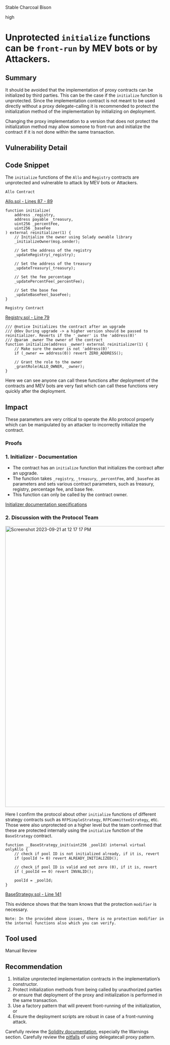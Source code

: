 Stable Charcoal Bison

high

# Unprotected `initialize` functions can be `front-run` by MEV bots or by Attackers.
## Summary

It should be avoided that the implementation of proxy contracts can be initialized by third parties. This can be the case if the `initialize` function is unprotected. Since the implementation contract is not meant to be used directly without a proxy delegate-calling it is recommended to protect the initialization method of the implementation by initializing on deployment.

Changing the proxy implementation to a version that does not protect the initialization method may allow someone to front-run and initialize the contract if it is not done within the same transaction.

## Vulnerability Detail
## Code Snippet

The `initialize` functions of the `Allo` and `Registry` contracts are unprotected and vulnerable to attack by MEV bots or Attackers.

`Allo Contract`

[Allo.sol - Lines 87 - 89](https://github.com/sherlock-audit/2023-09-Gitcoin/blob/main/allo-v2/contracts/core/Allo.sol#L87-L89)

```solidity
function initialize(
    address _registry,
    address payable _treasury,
    uint256 _percentFee,
    uint256 _baseFee
) external reinitializer(1) {
    // Initialize the owner using Solady ownable library
    _initializeOwner(msg.sender);

    // Set the address of the registry
    _updateRegistry(_registry);

    // Set the address of the treasury
    _updateTreasury(_treasury);

    // Set the fee percentage
    _updatePercentFee(_percentFee);

    // Set the base fee
    _updateBaseFee(_baseFee);
}
```

`Registry Contract`

[Registry.sol - Line 79](https://github.com/sherlock-audit/2023-09-Gitcoin/blob/main/allo-v2/contracts/core/Registry.sol#L79)

```solidity
/// @notice Initializes the contract after an upgrade
/// @dev During upgrade -> a higher version should be passed to reinitializer. Reverts if the '_owner' is the 'address(0)'
/// @param _owner The owner of the contract
function initialize(address _owner) external reinitializer(1) {
    // Make sure the owner is not 'address(0)'
    if (_owner == address(0)) revert ZERO_ADDRESS();

    // Grant the role to the owner
    _grantRole(ALLO_OWNER, _owner);
}
```

Here we can see anyone can call these functions after deployment of the contracts and MEV bots are very fast which can call these functions very quickly after the deployment.

## Impact

These parameters are very critical to operate the Allo protocol properly which can be manipulated by an attacker to incorrectly initialize the contract.

### Proofs

### 1. Initializer - Documentation

-   The contract has an `initialize` function that initializes the contract after an upgrade.
-   The function takes `_registry`, `_treasury`, `_percentFee`, and `_baseFee` as parameters and sets various contract parameters, such as treasury, registry, percentage fee, and base fee.
-   This function can only be called by the contract owner.

[Initializer documentation specifications](https://github.com/allo-protocol/allo-v2/blob/main/contracts/core/Allo.md#initializer)

### 2. Discussion with the Protocol Team

<img width="888" alt="Screenshot 2023-09-21 at 12 17 17 PM" src="https://github.com/sherlock-audit/2023-09-Gitcoin-alymurtazamemon/assets/56123405/23bb4ba7-5e21-4ab8-ad3e-4bbfe1686d5d">

Here I confirm the protocol about other `initialize` functions of different strategy contracts such as `RFPSimpleStrategy`, `RFPCommitteeStrategy`, etc. Those were also unprotected on a higher level but the team confirmed that these are protected internally using the `initialize` function of the `BaseStrategy` contract.

```solidity
function __BaseStrategy_init(uint256 _poolId) internal virtual onlyAllo {
    // check if pool ID is not initialized already, if it is, revert
    if (poolId != 0) revert ALREADY_INITIALIZED();

    // check if pool ID is valid and not zero (0), if it is, revert
    if (_poolId == 0) revert INVALID();

    poolId = _poolId;
}
```

[BaseStrategy.sol - Line 141](https://github.com/sherlock-audit/2023-09-Gitcoin/blob/main/allo-v2/contracts/strategies/BaseStrategy.sol#L141)

This evidence shows that the team knows that the protection `modifier` is necessary.

`Note: In the provided above issues, there is no protection modifier in the internal functions also which you can verify.`

## Tool used

Manual Review

## Recommendation

1. Initialize unprotected implementation contracts in the implementation’s constructor.
2. Protect initialization methods from being called by unauthorized parties or ensure that deployment of the proxy and initialization is performed in the same transaction.
3. Use a factory pattern that will prevent front-running of the initialization, or
4. Ensure the deployment scripts are robust in case of a front-running attack.

Carefully review the [Solidity documentation](https://docs.soliditylang.org/en/develop/control-structures.html#error-handling-assert-require-revert-and-exceptions), especially the Warnings section. Carefully
review the [pitfalls](https://blog.trailofbits.com/2018/09/05/contract-upgrade-anti-patterns/) of using delegatecall proxy pattern.